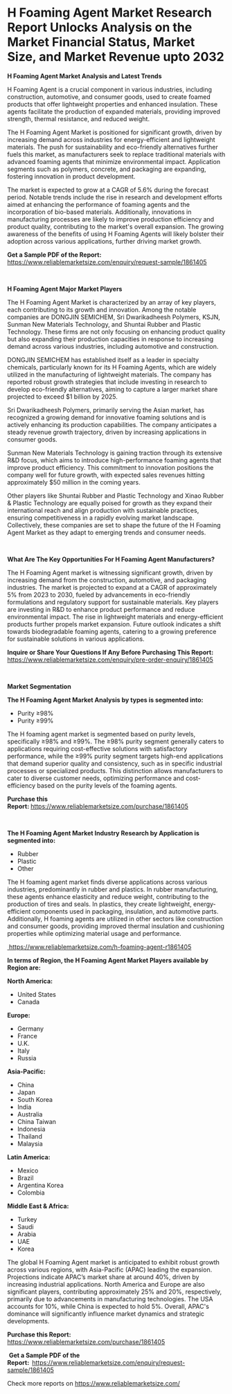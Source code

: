 <p><h1>H Foaming Agent Market Research Report Unlocks Analysis on the Market Financial Status, Market Size, and Market Revenue upto 2032</h1></p><p><strong>H Foaming Agent Market Analysis and Latest Trends</strong></p>
<p><p>H Foaming Agent is a crucial component in various industries, including construction, automotive, and consumer goods, used to create foamed products that offer lightweight properties and enhanced insulation. These agents facilitate the production of expanded materials, providing improved strength, thermal resistance, and reduced weight.</p><p>The H Foaming Agent Market is positioned for significant growth, driven by increasing demand across industries for energy-efficient and lightweight materials. The push for sustainability and eco-friendly alternatives further fuels this market, as manufacturers seek to replace traditional materials with advanced foaming agents that minimize environmental impact. Application segments such as polymers, concrete, and packaging are expanding, fostering innovation in product development.</p><p>The market is expected to grow at a CAGR of 5.6% during the forecast period. Notable trends include the rise in research and development efforts aimed at enhancing the performance of foaming agents and the incorporation of bio-based materials. Additionally, innovations in manufacturing processes are likely to improve production efficiency and product quality, contributing to the market's overall expansion. The growing awareness of the benefits of using H Foaming Agents will likely bolster their adoption across various applications, further driving market growth.</p></p>
<p><strong>Get a Sample PDF of the Report:&nbsp;</strong> <a href="https://www.reliablemarketsize.com/enquiry/request-sample/1861405?utm_campaign=2230&utm_medium=2&utm_source=Github&utm_content=ia&utm_term=04022025&utm_id=h-foaming-agent">https://www.reliablemarketsize.com/enquiry/request-sample/1861405</a></p>
<p>&nbsp;</p>
<p><strong>H Foaming Agent Major Market Players</strong></p>
<p><p>The H Foaming Agent Market is characterized by an array of key players, each contributing to its growth and innovation. Among the notable companies are DONGJIN SEMICHEM, Sri Dwarikadheesh Polymers, KSJN, Sunman New Materials Technology, and Shuntai Rubber and Plastic Technology. These firms are not only focusing on enhancing product quality but also expanding their production capacities in response to increasing demand across various industries, including automotive and construction.</p><p>DONGJIN SEMICHEM has established itself as a leader in specialty chemicals, particularly known for its H Foaming Agents, which are widely utilized in the manufacturing of lightweight materials. The company has reported robust growth strategies that include investing in research to develop eco-friendly alternatives, aiming to capture a larger market share projected to exceed $1 billion by 2025.</p><p>Sri Dwarikadheesh Polymers, primarily serving the Asian market, has recognized a growing demand for innovative foaming solutions and is actively enhancing its production capabilities. The company anticipates a steady revenue growth trajectory, driven by increasing applications in consumer goods.</p><p>Sunman New Materials Technology is gaining traction through its extensive R&D focus, which aims to introduce high-performance foaming agents that improve product efficiency. This commitment to innovation positions the company well for future growth, with expected sales revenues hitting approximately $50 million in the coming years.</p><p>Other players like Shuntai Rubber and Plastic Technology and Xinao Rubber & Plastic Technology are equally poised for growth as they expand their international reach and align production with sustainable practices, ensuring competitiveness in a rapidly evolving market landscape. Collectively, these companies are set to shape the future of the H Foaming Agent Market as they adapt to emerging trends and consumer needs.</p></p>
<p>&nbsp;</p>
<p><strong>What Are The Key Opportunities For H Foaming Agent Manufacturers?</strong></p>
<p><p>The H Foaming Agent market is witnessing significant growth, driven by increasing demand from the construction, automotive, and packaging industries. The market is projected to expand at a CAGR of approximately 5% from 2023 to 2030, fueled by advancements in eco-friendly formulations and regulatory support for sustainable materials. Key players are investing in R&D to enhance product performance and reduce environmental impact. The rise in lightweight materials and energy-efficient products further propels market expansion. Future outlook indicates a shift towards biodegradable foaming agents, catering to a growing preference for sustainable solutions in various applications.</p></p>
<p><strong>Inquire or Share Your Questions If Any Before Purchasing This Report:</strong> <a href="https://www.reliablemarketsize.com/enquiry/pre-order-enquiry/1861405?utm_campaign=2230&utm_medium=2&utm_source=Github&utm_content=ia&utm_term=04022025&utm_id=h-foaming-agent">https://www.reliablemarketsize.com/enquiry/pre-order-enquiry/1861405</a></p>
<p>&nbsp;</p>
<p><strong>Market Segmentation</strong></p>
<p><strong>The H Foaming Agent Market Analysis by types is segmented into:</strong></p>
<p><ul><li>Purity ≥98%</li><li>Purity ≥99%</li></ul></p>
<p><p>The H foaming agent market is segmented based on purity levels, specifically ≥98% and ≥99%. The ≥98% purity segment generally caters to applications requiring cost-effective solutions with satisfactory performance, while the ≥99% purity segment targets high-end applications that demand superior quality and consistency, such as in specific industrial processes or specialized products. This distinction allows manufacturers to cater to diverse customer needs, optimizing performance and cost-efficiency based on the purity levels of the foaming agents.</p></p>
<p><strong>Purchase this Report:&nbsp;</strong><a href="https://www.reliablemarketsize.com/purchase/1861405?utm_campaign=2230&utm_medium=2&utm_source=Github&utm_content=ia&utm_term=04022025&utm_id=h-foaming-agent">https://www.reliablemarketsize.com/purchase/1861405</a></p>
<p>&nbsp;</p>
<p><strong>The H Foaming Agent Market Industry Research by Application is segmented into:</strong></p>
<p><ul><li>Rubber</li><li>Plastic</li><li>Other</li></ul></p>
<p><p>The H foaming agent market finds diverse applications across various industries, predominantly in rubber and plastics. In rubber manufacturing, these agents enhance elasticity and reduce weight, contributing to the production of tires and seals. In plastics, they create lightweight, energy-efficient components used in packaging, insulation, and automotive parts. Additionally, H foaming agents are utilized in other sectors like construction and consumer goods, providing improved thermal insulation and cushioning properties while optimizing material usage and performance.</p></p>
<p><a href="https://www.reliablemarketsize.com/h-foaming-agent-r1861405?utm_campaign=2230&utm_medium=2&utm_source=Github&utm_content=ia&utm_term=04022025&utm_id=h-foaming-agent">&nbsp;https://www.reliablemarketsize.com/h-foaming-agent-r1861405</a></p>
<p><strong>In terms of Region, the H Foaming Agent Market Players available by Region are:</strong></p>
<p>
    <p> <strong> North America: </strong>
        <ul>
            <li>United States</li>
            <li>Canada</li>
        </ul>
        </p> 
    <p> <strong> Europe: </strong>
        <ul>
            <li>Germany</li>
            <li>France</li>
            <li>U.K.</li>
            <li>Italy</li>
            <li>Russia</li>
        </ul>
        </p> 
    <p> <strong> Asia-Pacific: </strong>
        <ul>
            <li>China</li>
            <li>Japan</li>
            <li>South Korea</li>
            <li>India</li>
            <li>Australia</li>
            <li>China Taiwan</li>
            <li>Indonesia</li>
            <li>Thailand</li>
            <li>Malaysia</li>
        </ul>
        </p> 
    <p> <strong> Latin America: </strong>
        <ul>
            <li>Mexico</li>
            <li>Brazil</li>
            <li>Argentina Korea</li>
            <li>Colombia</li>
        </ul>
        </p> 
    <p> <strong> Middle East & Africa: </strong>
        <ul>
            <li>Turkey</li>
            <li>Saudi</li>
            <li>Arabia</li>
            <li>UAE</li>
            <li>Korea</li>
        </ul>
    </p>
    </p>
<p><p>The global H Foaming Agent market is anticipated to exhibit robust growth across various regions, with Asia-Pacific (APAC) leading the expansion. Projections indicate APAC’s market share at around 40%, driven by increasing industrial applications. North America and Europe are also significant players, contributing approximately 25% and 20%, respectively, primarily due to advancements in manufacturing technologies. The USA accounts for 10%, while China is expected to hold 5%. Overall, APAC's dominance will significantly influence market dynamics and strategic developments.</p></p>
<p><strong>Purchase this Report: </strong><a href="https://www.reliablemarketsize.com/purchase/1861405?utm_campaign=2230&utm_medium=2&utm_source=Github&utm_content=ia&utm_term=04022025&utm_id=h-foaming-agent">https://www.reliablemarketsize.com/purchase/1861405</a></p>
<p>&nbsp;<strong>Get a Sample PDF of the Report:&nbsp;&nbsp;</strong><a href="https://www.reliablemarketsize.com/enquiry/request-sample/1861405?utm_campaign=2230&utm_medium=2&utm_source=Github&utm_content=ia&utm_term=04022025&utm_id=h-foaming-agent">https://www.reliablemarketsize.com/enquiry/request-sample/1861405</a></p>
<p><strong></strong></p>
<p>Check more reports on <a href="https://www.reliablemarketsize.com/?utm_campaign=2230&utm_medium=2&utm_source=Github&utm_content=ia&utm_term=04022025&utm_id=h-foaming-agent">https://www.reliablemarketsize.com/</a></p>